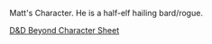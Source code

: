 Matt's Character. He is a half-elf hailing bard/rogue. 

[D&D Beyond Character Sheet](https://www.dndbeyond.com/characters/93670475)
